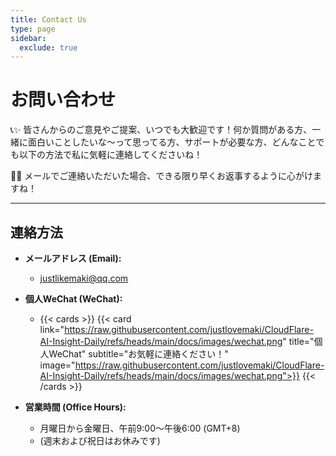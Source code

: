 ```yaml
---
title: Contact Us
type: page
sidebar:
  exclude: true
---
```

# お問い合わせ

📞✨ 皆さんからのご意見やご提案、いつでも大歓迎です！何か質問がある方、一緒に面白いことしたいな〜って思ってる方、サポートが必要な方、どんなことでも以下の方法で私に気軽に連絡してくださいね！

💨📨 メールでご連絡いただいた場合、できる限り早くお返事するように心がけますね！

---

## **連絡方法**

*   **メールアドレス (Email):**
    *   [justlikemaki@qq.com](mailto:justlikemaki@qq.com)

*   **個人WeChat (WeChat):**
    *   {{< cards >}}
        {{< card link="https://raw.githubusercontent.com/justlovemaki/CloudFlare-AI-Insight-Daily/refs/heads/main/docs/images/wechat.png" title="個人WeChat" subtitle="お気軽に連絡ください！" image="https://raw.githubusercontent.com/justlovemaki/CloudFlare-AI-Insight-Daily/refs/heads/main/docs/images/wechat.png">}}
        {{< /cards >}}

*   **営業時間 (Office Hours):**
    *   月曜日から金曜日、午前9:00〜午後6:00 (GMT+8)
    *   (週末および祝日はお休みです)